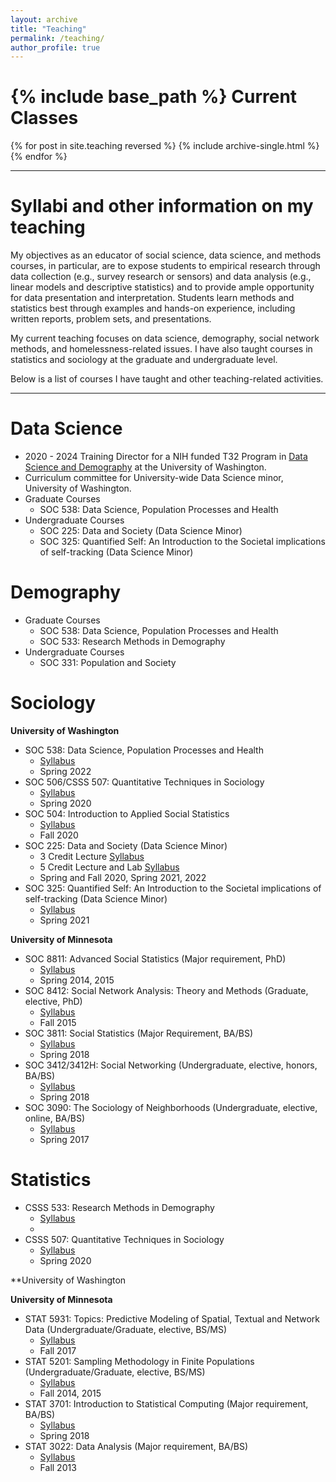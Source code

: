 ```yaml
---
layout: archive
title: "Teaching"
permalink: /teaching/
author_profile: true
---
```


{% include base_path %}
Current Classes
===

{% for post in site.teaching reversed %}
  {% include archive-single.html %}
{% endfor %}

---


Syllabi and other information on my teaching
===

My objectives as an educator of social science, data science, and methods courses, in particular, are to expose students to empirical research through data collection (e.g., survey research or sensors) and data analysis (e.g., linear models and descriptive statistics) and to provide ample opportunity for data presentation and interpretation. Students learn methods and statistics best through examples and hands-on experience, including written reports, problem sets, and presentations.

My current teaching focuses on data science, demography, social network methods, and homelessness-related issues. I have also taught courses in statistics and sociology at the graduate and undergraduate level.

Below is a list of courses I have taught and other teaching-related activities. 

---

Data Science
===

* 2020 - 2024 Training Director for a NIH funded T32 Program in [Data Science and Demography](https://csde.washington.edu/training/fellowship-funding/data-science-demography-population-health-training/) at the University of Washington. 
* Curriculum committee for University-wide Data Science minor, University of Washington.
* Graduate Courses
    + SOC 538: Data Science, Population Processes and Health
* Undergraduate Courses
    + SOC 225: Data and Society (Data Science Minor)
    + SOC 325: Quantified Self: An Introduction to the Societal implications of self-tracking (Data Science Minor)

Demography
===

* Graduate Courses
  + SOC 538: Data Science, Population Processes and Health
  + SOC 533: Research Methods in Demography
* Undergraduate Courses
  + SOC 331: Population and Society
 

Sociology
===

**University of Washington**

* SOC 538:  Data Science, Population Processes and Health 
    + [Syllabus](/files/soc_538_syl.pdf)
    + Spring 2022
* SOC 506/CSSS 507: Quantitative Techniques in Sociology
    + [Syllabus](/files/soc_506_syl.pdf)
    + Spring 2020
* SOC 504: Introduction to Applied Social Statistics
    + [Syllabus](/files/soc_504_syl.pdf)
    + Fall 2020
* SOC 225: Data and Society (Data Science Minor)
    + 3 Credit Lecture [Syllabus](/files/soc_225_syl.pdf)
    + 5 Credit Lecture and Lab [Syllabus](/files/soc_225_lab_syl.pdf)
    + Spring and Fall 2020, Spring 2021, 2022
* SOC 325: Quantified Self: An Introduction to the Societal implications of self-tracking (Data Science Minor)
    + [Syllabus](/files/soc_325_syl.pdf)
    + Spring 2021

**University of Minnesota**

* SOC 8811: Advanced Social Statistics (Major requirement, PhD)
    + [Syllabus](/files/stat_8811_syl.pdf)
    + Spring 2014, 2015
* SOC 8412: Social Network Analysis: Theory and Methods (Graduate, elective, PhD)
    + [Syllabus](/files/soc_8412_syl.pdf)
    + Fall 2015
* SOC 3811: Social Statistics (Major Requirement, BA/BS)
    + [Syllabus](/files/soc_3811_syl.pdf)
    + Spring 2018
* SOC 3412/3412H: Social Networking (Undergraduate, elective, honors, BA/BS)
    + [Syllabus](/files/soc_3412_syl.pdf)
    + Spring 2018
* SOC 3090: The Sociology of Neighborhoods (Undergraduate, elective, online, BA/BS)
    + [Syllabus](/files/soc_3090_syl.pdf)
    + Spring 2017
 

Statistics
===

* CSSS 533: Research Methods in Demography
    +  [Syllabus](/files/soc_506_syl.pdf)
    +  
* CSSS 507: Quantitative Techniques in Sociology
    + [Syllabus](/files/soc_506_syl.pdf)
    + Spring 2020

**University of Washington


**University of Minnesota**
* STAT 5931: Topics: Predictive Modeling of Spatial, Textual and Network Data (Undergraduate/Graduate, elective, BS/MS)
    + [Syllabus](/files/stat_5931_syl.pdf)
    + Fall 2017
* STAT 5201: Sampling Methodology in Finite Populations (Undergraduate/Graduate, elective, BS/MS)
    + [Syllabus](/files/stat_5201_syl.pdf)
    + Fall 2014, 2015
* STAT 3701: Introduction to Statistical Computing (Major requirement, BA/BS)
    + [Syllabus](/files/stat_3701_syl.pdf)
    + Spring 2018
* STAT 3022: Data Analysis (Major requirement, BA/BS)
    + [Syllabus](/files/stat_3022_syl.pdf)
    + Fall 2013


  
